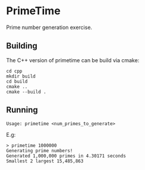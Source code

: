 # PrimeTime
Prime number generation exercise.

## Building
The C++ version of primetime can be build via cmake:

    cd cpp
    mkdir build
    cd build
    cmake ..
    cmake --build .
    
## Running
    Usage: primetime <num_primes_to_generate>
E.g:

    > primetime 1000000
    Generating prime numbers!
    Generated 1,000,000 primes in 4.30171 seconds
    Smallest 2 largest 15,485,863
